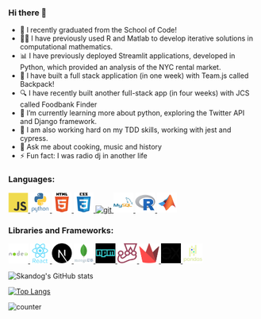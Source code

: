 ### Hi there 👋


- 📜 I recently graduated from the School of Code!
- 👨‍🎓 I have previously used R and Matlab to develop iterative solutions in computational mathematics.
- 📊 I have previously deployed Streamlit applications, developed in Python, which provided an analysis of the NYC rental market.
- 🎒 I have built a full stack application (in one week) with Team.js called Backpack!
- 🔍 I have recently built another full-stack app (in four weeks) with JCS called Foodbank Finder
- 🌱 I’m currently learning more about python, exploring the Twitter API and Django framework. 
- 🌱 I am also working hard on my TDD skills, working with jest and cypress. 
- 💬 Ask me about cooking, music and history
- ⚡ Fun fact: I was radio dj in another life

<h3 align="left">Languages:</h3>
<p align="left"> 
<a href="https://developer.mozilla.org/en-US/docs/Web/JavaScript" target="_blank" rel="noreferrer"> <img src="https://raw.githubusercontent.com/devicons/devicon/master/icons/javascript/javascript-original.svg" alt="javascript" width="40" height="40"/> </a>
<a href="https://www.python.org/" target="_blank" rel="noreferrer"> <img src="https://github.com/devicons/devicon/blob/master/icons/python/python-original-wordmark.svg" alt="python" width="40" height="40"/> </a> 
<a href="https://www.w3.org/html/" target="_blank" rel="noreferrer"> <img src="https://raw.githubusercontent.com/devicons/devicon/master/icons/html5/html5-original-wordmark.svg" alt="html5" width="40" height="40"/> </a> 
<a href="https://www.w3schools.com/css/" target="_blank" rel="noreferrer"> <img src="https://raw.githubusercontent.com/devicons/devicon/master/icons/css3/css3-original-wordmark.svg" alt="css3" width="40" height="40"/> </a>  
<a href="https://git-scm.com/" target="_blank" rel="noreferrer"> <img src="https://www.vectorlogo.zone/logos/git-scm/git-scm-icon.svg" alt="git" width="40" height="40"/> </a>  
<a href="https://www.mysql.com/" target="_blank" rel="noreferrer"> <img src="https://raw.githubusercontent.com/devicons/devicon/master/icons/mysql/mysql-original-wordmark.svg" alt="mysql" width="40" height="40"/> </a>
<a href="https://www.r-project.org/" target="_blank" rel="noreferrer"> <img src="https://github.com/devicons/devicon/blob/master/icons/r/r-original.svg" alt="xd" width="40" height="40"/> </a>   
<a href="https://uk.mathworks.com/products/matlab.html" target="_blank" rel="noreferrer"> <img src="https://github.com/devicons/devicon/blob/master/icons/matlab/matlab-original.svg" alt="xd" width="40" height="40"/> </a>

<h3 align:"left" id="libraries">Libraries and Frameworks:</h3>

<a href="https://nodejs.org" target="_blank" rel="noreferrer"> <img src="https://github.com/skandog/assets/blob/main/nodejs-inverted-wordmark.svg" alt="nodejs" width="40" height="40"/> </a>
<a href="https://reactjs.org/" target="_blank" rel="noreferrer"> <img src="https://raw.githubusercontent.com/devicons/devicon/master/icons/react/react-original-wordmark.svg" alt="react" width="40" height="40"/> </a>
<a href="https://nextjs.org/" target="_blank" rel="noreferrer"> <img src="https://raw.githubusercontent.com/devicons/devicon/master/icons/nextjs/nextjs-original.svg" alt="react" width="40" height="40"/> </a>
<a href="https://www.mongodb.com/" target="_blank" rel="noreferrer"> <img src="https://github.com/skandog/assets/blob/main/mongodb-invert-wordmark.svg" alt="mongodb" width="40" height="40"/> </a>
<a href="https://www.npmjs.com/" target="_blank" rel="noreferrer"> <img style="filter: invert(100%);" src="https://github.com/devicons/devicon/blob/master/icons/npm/npm-original-wordmark.svg" alt="xd" width="40" height="40"/> </a>
<a href="https://jestjs.io/" target="_blank" rel="noreferrer"> <img src="https://github.com/devicons/devicon/blob/master/icons/jest/jest-plain.svg" alt="xd" width="40" height="40"/> </a>
<a href="https://streamlit.io/" target="_blank" rel="noreferrer"> <img src="https://github.com/skandog/assets/blob/main/streamlit-logo.svg" alt="xd" width="40" height="40"/> </a>
<a href="https://expressjs.com/" target="_blank" rel="noreferrer"> <img style="filter: invert(100%);"  src="https://github.com/skandog/assets/blob/main/express-white.svg" alt="xd" width="40" height="40"/> </a>
<a href="https://pandas.pydata.org/" target="_blank" rel="noreferrer"> <img src="https://github.com/skandog/assets/blob/main/pandas-inverse-wordmark.svg" alt="xd" width="40" height="40"/> </a> </p>

![Skandog's GitHub stats](https://github-readme-stats.vercel.app/api?username=skandog&show_icons=true&count_private=true&theme=nightowl&hide=stars,issues)

[![Top Langs](https://github-readme-stats.vercel.app/api/top-langs/?username=skandog&layout=compact&theme=nightowl&langs_count=8)](https://github.com/skandog/github-readme-stats)


![counter](https://enpeuak74l4g1ms.m.pipedream.net)

<!--


- 👯 I’m looking to collaborate on ...
- 🤔 I’m looking for help with ...

- 📫 How to reach me: ...
- 😄 Pronouns: ...


<a href="" target="_blank" rel="noreferrer"> <img src="" alt="xd" width="40" height="40"/> </a>

-->
